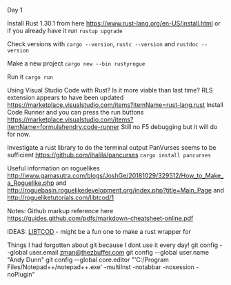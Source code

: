 Day 1

Install Rust 1.30.1 from here https://www.rust-lang.org/en-US/install.html or if you already have it run `rustup upgrade`

Check versions with `cargo --version`, `rustc --version` and `rustdoc --version`

Make a new project `cargo new --bin rustyrogue`

Run it `cargo run`

Using Visual Studio Code with Rust? Is it more viable than last time? RLS extension appears to have been updated https://marketplace.visualstudio.com/items?itemName=rust-lang.rust
Install Code Runner and you can press the run buttons https://marketplace.visualstudio.com/items?itemName=formulahendry.code-runner
Still no F5 debugging but it will do for now.

Investigate a rust library to do the terminal output PanVurses seems to be sufficient https://github.com/ihalila/pancurses
`cargo install pancurses`

Useful information on roguelikes http://www.gamasutra.com/blogs/JoshGe/20181029/329512/How_to_Make_a_Roguelike.php and http://roguebasin.roguelikedevelopment.org/index.php?title=Main_Page and http://rogueliketutorials.com/libtcod/1


Notes:
Github markup reference here https://guides.github.com/pdfs/markdown-cheatsheet-online.pdf

IDEAS: [LIBTCOD](https://bitbucket.org/libtcod/libtcod/) - might be a fun one to make a rust wrapper for

Things I had forgotten about git because I dont use it every day!
git config --global user.email zman@thezbuffer.com
git config --global user.name "Andy Dunn"
git config --global core.editor "'C:/Program Files/Notepad++/notepad++.exe' -multiInst -notabbar -nosession -noPlugin"

